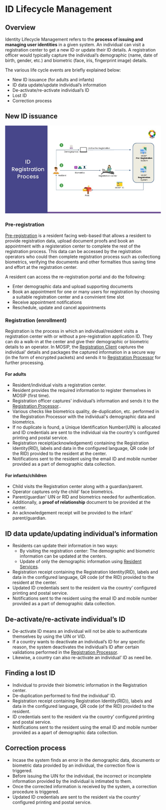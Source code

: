 # ID Lifecycle Management

## Overview
Identity Lifecycle Management refers to the **process of issuing and managing user identities** in a given system. An individual can visit a registration center to get a new ID or update their ID details. A registration officer would typically capture the individual’s demographic (name, date of birth, gender, etc.) and biometric (face, iris, fingerprint image) details. 

The various life cycle events are briefly explained below:
* New ID issuance (for adults and infants)
* ID data update/update individual’s information
* De-activate/re-activate individual’s ID
* Lost ID
* Correction process

## New ID issuance 

![](_images/id-registration-process.jpg)

### Pre-registration
[Pre-registration](pre-registration.md) is a resident facing web-based that allows a resident to provide registration data, upload document proofs and book an appointment with a registeration center to complete the rest of the registration process.  This data can be accessed by the registration operators who could then complete registration process such as collectiong biometrics, verifying the documents and other formalties thus saving time and effort at the registration center.

A resident can access the re-registration portal and do the following:
* Enter demographic data and upload supporting documents
* Book an appointment for one or many users for registration by choosing a suitable registration center and a convinient time slot
* Receive appointment notifications
* Reschedule, update and cancel appointments


### Registration (enrollment)
Registration is the process in which an individual/resident visits a registration center with or without a pre-registration application ID. They can do a walk-in at the center and give their demographic or biometric details to an operator. In MOSIP, the [Registration Client](registration-client.md) captures the individual' details and packages the captured information in a secure way (in the form of encrypted packets) and sends it to [Registration Processor](registration-processor.md) for further processing.  

#### For adults
-    Resident/individual visits a registration center.
-    Resident provides the required information to register themselves in MOSIP (first time).
-    Registration officer captures’ individual’s information and sends it to the [Registration Processor](registration-processor.md)..
-    Various checks like biometrics quality, de-duplication, etc. performed in the Registration Processor with the individual's demographic data and biometrics.
-    If no duplicate is found, a Unique Identification Number(UIN) is allocated and ID credentials are sent to the individual via the country's configured printing and postal service.
-    Registration receipt(acknowledgement) containing the Registration Identity(RID), labels and data in the configured language, QR code (of the RID) provided to the resident at the center.
-    Notifications sent to the resident using the email ID and mobile number provided as a part of demographic data collection.

#### For infants/children
-    Child visits the Registration center along with a guardian/parent.
-    Operator captures only the child' face biometrics.
-    Parent/guardian' UIN or RID and biometrics needed for authentication.
-    Additionally, a **proof of relationship** document to be provided at the center.
-    An acknowledgement receipt will be provided to the infant' parent/guardian.

## ID data update/updating individual’s information
-    Residents can update their information in two ways:
        * By visiting the registration center: The demographic and biometric information can be updated at the centers.
        * Update of only the demographic information using [Resident Services](https://docs.mosip.io/1.2.0/modules/resident-services).
-  Registration receipt containing the Registration Identity(RID), labels and data in the configured language, QR code (of the RID) provided to the resident at the center.
-    Updated ID credentials sent to the resident via the country’ configured printing and postal service.
-    Notifications sent to the resident using the email ID and mobile number provided as a part of demographic data collection.

## De-activate/re-activate individual’s ID
-  De-activate ID means an individual will not be able to authenticate themselves by using the UIN or VID. 
-  If a country wants to deactivate an individual’s ID for any specific reason, the system deactivates the individual’s ID after certain validations performed in the [Registration Processor](registration-processor.md). 
- Likewise, a country can also re-activate an individual’ ID as need be.

## Finding a lost ID
-  Individual to provide their biometric information in the Registration center.
-  De-duplication performed to find the individual' ID.
-  Registration receipt containing Registration Identity(RID)), labels and data in the configured language, QR code (of the RID) provided to the resident.
-  ID credentials sent to the resident via the country’ configured printing and postal service.
- Notifications sent to the resident using the email ID and mobile number provided as a apart of demographic data collection.

## Correction process
- Incase the system finds an error in the demographic data, documents or biometric data provided by an individual, the correction flow is triggered.
- Before issuing the UIN for the individual, the incorrect or incomplete information provided by the individual is intimated to them.
- Once the corrected information is received by the system, a correction procedure is triggered.
- Updated ID credentials are sent to the resident via the country’ configured printing and postal service.
   



